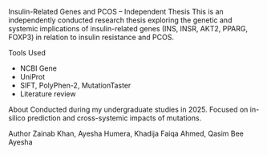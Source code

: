 Insulin-Related Genes and PCOS – Independent Thesis
This is an independently conducted research thesis exploring the genetic and systemic implications of insulin-related genes (INS, INSR, AKT2, PPARG, FOXP3) in relation to insulin resistance and PCOS.

Tools Used
- NCBI Gene
- UniProt
- SIFT, PolyPhen-2, MutationTaster
- Literature review

About
Conducted during my undergraduate studies in 2025. Focused on in-silico prediction and cross-systemic impacts of mutations.

Author
Zainab Khan, Ayesha Humera, Khadija Faiqa Ahmed, Qasim Bee Ayesha 
